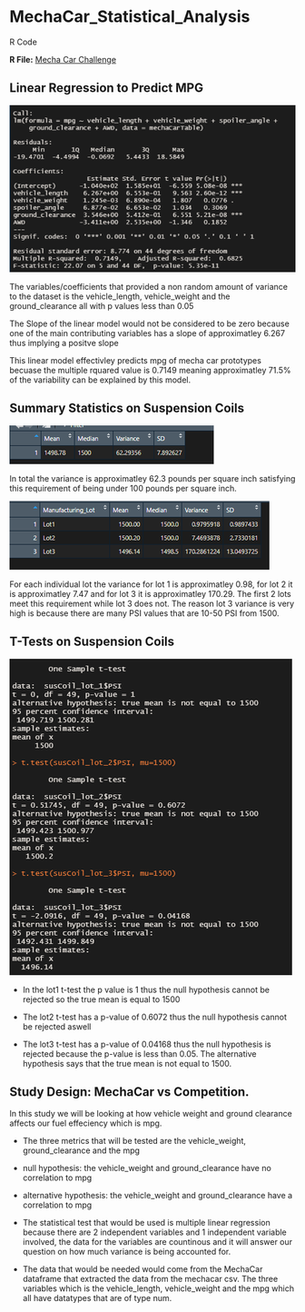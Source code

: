 # MechaCar_Statistical_Analysis
 R Code

 **R File:** [Mecha Car Challenge](MechaCarChallenge.Rscript.R)

## Linear Regression to Predict MPG
![del1](screenshots/del1.PNG)

The variables/coefficients that provided a non random amount of variance to the dataset is the vehicle_length, vehicle_weight and the ground_clearance all with p values less than 0.05

The Slope of the linear model would not be considered to be zero because one of the main contributing variables has a slope of approximatley 6.267 thus implying a positve slope

This linear model effectivley predicts mpg of mecha car prototypes becuase the multiple rquared value is 0.7149 meaning approximatley 71.5% of the variability can be explained by this model.

## Summary Statistics on Suspension Coils
![del2 total summary](screenshots/del2_total_summary.PNG)

In total the variance is approximatley 62.3 pounds per square inch satisfying this requirement of being under 100 pounds per square inch.

![del2 lot summary](screenshots/del2_lot_summary.PNG)

For each individual lot the variance for lot 1 is approximatley 0.98, for lot 2 it is approximatley 7.47 and for lot 3 it is approximatley 170.29. The first 2 lots meet this requirement while lot 3 does not. The reason lot 3 variance is very high is because there are many PSI values that are 10-50 PSI from 1500.

## T-Tests on Suspension Coils
![del3](screenshots/del3.PNG)

- In the lot1 t-test the p value is 1 thus the null hypothesis cannot be rejected so the true mean is equal to 1500 

- The lot2 t-test has a p-value of 0.6072 thus the null hypothesis cannot be rejected aswell

- The lot3 t-test has a p-value of 0.04168 thus the null hypothesis is rejected because the p-value is less than 0.05. The alternative hypothesis says that the true mean is not equal to 1500.

## Study Design: MechaCar vs Competition.

In this study we will be looking at how vehicle weight and ground clearance affects our fuel effeciency which is mpg.

- The three metrics that will be tested are the vehicle_weight, ground_clearance and the mpg

- null hypothesis: the vehicle_weight and ground_clearance have no correlation to mpg

- alternative hypothesis: the vehicle_weight and ground_clearance have a correlation to mpg

- The statistical test that would be used is multiple linear regression because there are 2 independent variables and 1 independent variable involved, the data for the variables are countinous and it will answer our question on how much variance is being accounted for. 

- The data that would be needed would come from the MechaCar dataframe that     extracted the data from the mechacar csv. The three variables which is the vehicle_length, vehicle_weight and the mpg which all have datatypes that are of type num. 





